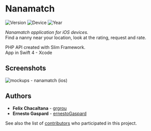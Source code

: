 # Nanamatch
![Version](https://img.shields.io/badge/version-1.0-blue.svg)
![Device](https://img.shields.io/badge/device-iOS-ff69b4.svg)
![Year](https://img.shields.io/badge/year-2018-purple.svg)

<i>Nanamatch application for iOS devices.</i><br>
Find a nanny near your location, look at the rating, request and rate.<br>

PHP API created with Slim Framework.<br>
App in Swift 4 - Xcode

## Screenshots

![mockups - nanamatch (ios)](https://github.com/grgrou/nanamatch/blob/master/mockups%20-%20nanamatch.jpeg)

## Authors

* **Felix Chacaltana** - [grgrou](https://github.com/grgrou)
* **Ernesto Gaspard**  - [ernestoGaspard](https://github.com/ernestoGaspard)

See also the list of [contributors](https://github.com/grgrou/nanamatch/contributors) who participated in this project.
